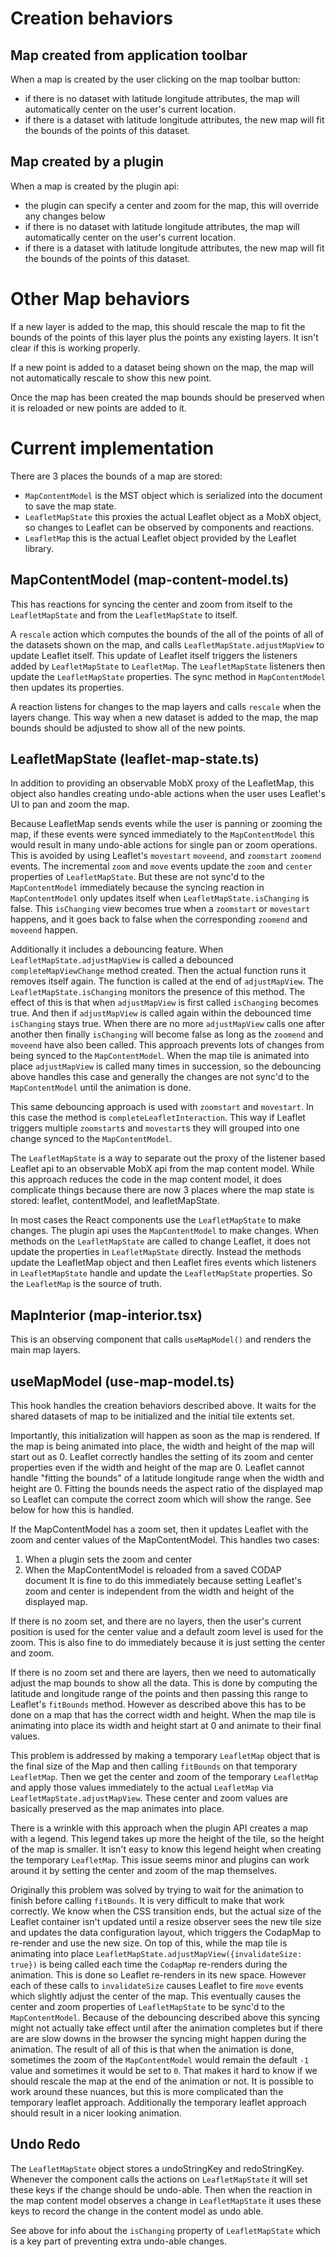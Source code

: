 # Creation behaviors

## Map created from application toolbar

When a map is created by the user clicking on the map toolbar button:
- if there is no dataset with latitude longitude attributes, the map will automatically center on the user's current location.
- if there is a dataset with latitude longitude attributes, the new map will fit the bounds of the points of this dataset.

## Map created by a plugin
When a map is created by the plugin api:
- the plugin can specify a center and zoom for the map, this will override any changes below
- if there is no dataset with latitude longitude attributes, the map will automatically center on the user's current location.
- if there is a dataset with latitude longitude attributes, the new map will fit the bounds of the points of this dataset.

# Other Map behaviors

If a new layer is added to the map, this should rescale the map to fit the bounds of the points of this layer plus the points any existing layers. It isn't clear if this is working properly.

If a new point is added to a dataset being shown on the map, the map will not automatically rescale to show this new point.

Once the map has been created the map bounds should be preserved when it is reloaded or new points are added to it.

# Current implementation

There are 3 places the bounds of a map are stored:
- `MapContentModel` is the MST object which is serialized into the document to save the map state.
- `LeafletMapState` this proxies the actual Leaflet object as a MobX object, so changes to Leaflet can be observed by components and reactions.
- `LeafletMap` this is the actual Leaflet object provided by the Leaflet library.

## MapContentModel (map-content-model.ts)
This has reactions for syncing the center and zoom from itself to the `LeafletMapState` and from the `LeafletMapState` to itself.

A `rescale` action which computes the bounds of the all of the points of all of the datasets shown on the map, and calls `LeafletMapState.adjustMapView` to update Leaflet itself. This update of Leaflet itself triggers the listeners added by `LeafletMapState` to `LeafletMap`. The `LeafletMapState` listeners then update the `LeafletMapState` properties. The sync method in `MapContentModel` then updates its properties.

A reaction listens for changes to the map layers and calls `rescale` when the layers change. This way when a new dataset is added to the map, the map bounds should be adjusted to show all of the new points.

## LeafletMapState (leaflet-map-state.ts)

In addition to providing an observable MobX proxy of the LeafletMap, this object also handles creating undo-able actions when the user uses Leaflet's UI to pan and zoom the map.

Because LeafletMap sends events while the user is panning or zooming the map, if these events were synced immediately to the `MapContentModel` this would result in many undo-able actions for single pan or zoom operations. This is avoided by using Leaflet's `movestart` `moveend`, and `zoomstart` `zoomend` events. The incremental `zoom` and `move` events update the `zoom` and `center` properties of `LeafletMapState`. But these are not sync'd to the `MapContentModel` immediately because the syncing reaction in `MapContentModel` only updates itself when `LeafletMapState.isChanging` is false. This `isChanging` view becomes true when a `zoomstart` or `movestart` happens, and it goes back to false when the corresponding `zoomend` and `moveend` happen.

Additionally it includes a debouncing feature. When `LeafletMapState.adjustMapView` is called a debounced `completeMapViewChange` method created. Then the actual function runs it removes itself again. The function is called at the end of `adjustMapView`. The `LeafletMapState.isChanging` monitors the presence of this method. The effect of this is that when `adjustMapView` is first called `isChanging` becomes true. And then if `adjustMapView` is called again within the debounced time `isChanging` stays true. When there are no more `adjustMapView` calls one after another then finally `isChanging` will become false as long as the `zoomend` and `moveend` have also been called. This approach prevents lots of changes from being synced to the `MapContentModel`. When the map tile is animated into place `adjustMapView` is called many times in succession, so the debouncing above handles this case and generally the changes are not sync'd to the `MapContentModel` until the animation is done.

This same debouncing approach is used with `zoomstart` and `movestart`. In this case the method is `completeLeafletInteraction`. This way if Leaflet triggers multiple `zoomstart`s and `movestart`s they will grouped into one change synced to the `MapContentModel`.

The `LeafletMapState` is a way to separate out the proxy of the listener based Leaflet api to an observable MobX api from the map content model. While this approach reduces the code in the map content model, it does complicate things because there are now 3 places where the map state is stored: leaflet, contentModel, and leafletMapState.

In most cases the React components use the `LeafletMapState` to make changes. The plugin api uses the `MapContentModel` to make changes. When methods on the `LeafletMapState` are called to change Leaflet, it does not update the properties in `LeafletMapState` directly. Instead the methods update the LeafletMap object and then Leaflet fires events which listeners in `LeafletMapState` handle and update the `LeafletMapState` properties. So the `LeafletMap` is the source of truth.

## MapInterior (map-interior.tsx)

This is an observing component that calls `useMapModel()` and renders the main map layers.

## useMapModel (use-map-model.ts)

This hook handles the creation behaviors described above. It waits for the shared datasets of map to be initialized and the initial tile extents set.

Importantly, this initialization will happen as soon as the map is rendered. If the map is being animated into place, the width and height of the map will start out as 0. Leaflet correctly handles the setting of its zoom and center properties even if the width and height of the map are 0. Leaflet cannot handle "fitting the bounds" of a latitude longitude range when the width and height are 0. Fitting the bounds needs the aspect ratio of the displayed map so Leaflet can compute the correct zoom which will show the range. See below for how this is handled.

If the MapContentModel has a zoom set, then it updates Leaflet with the zoom and center values of the MapContentModel. This handles two cases:
1. When a plugin sets the zoom and center
2. When the MapContentModel is reloaded from a saved CODAP document
It is fine to do this immediately because setting Leaflet's zoom and center is independent from the width and height of the displayed map.

If there is no zoom set, and there are no layers, then the user's current position is used for the center value and a default zoom level is used for the zoom. This is also fine to do immediately because it is just setting the center and zoom.

If there is no zoom set and there are layers, then we need to automatically adjust the map bounds to show all the data. This is done by computing the latitude and longitude range of the points and then passing this range to Leaflet's `fitBounds` method. However as described above this has to be done on a map that has the correct width and height. When the map tile is animating into place its width and height start at 0 and animate to their final values.

This problem is addressed by making a temporary `LeafletMap` object that is the final size of the Map and then calling `fitBounds` on that temporary `LeafletMap`. Then we get the center and zoom of the temporary `LeafletMap` and apply those values immediately to the actual `LeafletMap` via `LeafletMapState.adjustMapView`. These center and zoom values are basically preserved as the map animates into place.

There is a wrinkle with this approach when the plugin API creates a map with a legend. This legend takes up more the height of the tile, so the height of the map is smaller. It isn't easy to know this legend height when creating the temporary `LeafletMap`. This issue seems minor and plugins can work around it by setting the center and zoom of the map themselves.

Originally this problem was solved by trying to wait for the animation to finish before calling `fitBounds`. It is very difficult to make that work correctly. We know when the CSS transition ends, but the actual size of the Leaflet container isn't updated until a resize observer sees the new tile size and updates the data configuration layout, which triggers the CodapMap to re-render and use the new size. On top of this, while the map tile is animating into place `LeafletMapState.adjustMapView({invalidateSize: true})` is being called each time the `CodapMap` re-renders during the animation. This is done so Leaflet re-renders in its new space. However each of these calls to `invalidateSize` causes Leaflet to fire `move` events which slightly adjust the center of the map. This eventually causes the center and zoom properties of `LeafletMapState` to be sync'd to the `MapContentModel`. Because of the debouncing described above this syncing might not actually take effect until after the animation completes but if there are are slow downs in the browser the syncing might happen during the animation. The result of all of this is that when the animation is done, sometimes the zoom of the `MapContentModel` would remain the default `-1` value and sometimes it would be set to `0`. That makes it hard to know if we should rescale the map at the end of the animation or not. It is possible to work around these nuances, but this is more complicated than the temporary leaflet approach. Additionally the temporary leaflet approach should result in a nicer looking animation.

## Undo Redo
The `LeafletMapState` object stores a undoStringKey and redoStringKey. Whenever the component calls the actions on `LeafletMapState` it will set these keys if the change should be undo-able. Then when the reaction in the map content model observes a change in `LeafletMapState` it uses these keys to record the change in the content model as undo able.

See above for info about the `isChanging` property of `LeafletMapState` which is a key part of preventing extra undo-able changes.
